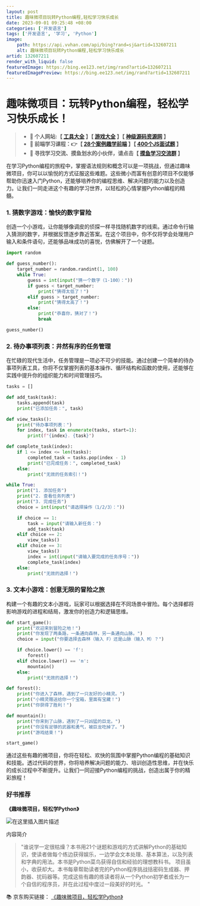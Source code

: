 ```yaml
---
layout: post
title: 趣味微项目玩转Python编程,轻松学习快乐成长
date: 2023-09-01 09:25:48 +08:00
categories: ['开发语言']
tags: ['开发语言', '学习', 'Python']
image:
    path: https://api.vvhan.com/api/bing?rand=sj&artid=132607211
    alt: 趣味微项目玩转Python编程,轻松学习快乐成长
artid: 132607211
render_with_liquid: false
featuredImage: https://bing.ee123.net/img/rand?artid=132607211
featuredImagePreview: https://bing.ee123.net/img/rand?artid=132607211
---
```


# 趣味微项目：玩转Python编程，轻松学习快乐成长！

> * **💂 个人网站:【
>   [工具大全](https://tools.haiyong.site/)
>   】【
>   [游戏大全](https://game.haiyong.site/)
>   】【
>   [神级源码资源网](https://code.haiyong.site/)
>   】**
> * **🤟 前端学习课程：👉【
>   [28个案例趣学前端](https://www.lanqiao.cn/courses/8605)
>   】【
>   [400个JS面试题](https://www.nowcoder.com/creation/manager/columnDetail/PmAJ3j)
>   】**
> * **💅 寻找学习交流、摸鱼划水的小伙伴，请点击【
>   [摸鱼学习交流群](https://haiyong.site/chat/)
>   】**

在学习Python编程的旅程中，掌握语法规则和概念可以是一项挑战，但通过趣味微项目，你可以以愉悦的方式征服这些难题。这些微小而富有创意的项目不仅能够帮助你迅速入门Python，还能够培养你的编程思维、解决问题的能力以及创造力。让我们一同走进这个有趣的学习世界，以轻松的心情掌握Python编程的精髓。

### 1. 猜数字游戏：愉快的数字冒险

创造一个小游戏，让你能够像调皮的侦探一样寻找随机数字的线索。通过命令行输入猜测的数字，并根据反馈逐步靠近答案。在这个项目中，你不仅将学会处理用户输入和条件语句，还能够品味成功的喜悦，仿佛解开了一个谜题。

```python
import random

def guess_number():
    target_number = random.randint(1, 100)
    while True:
        guess = int(input("猜一个数字（1-100）："))
        if guess < target_number:
            print("猜得太低了！")
        elif guess > target_number:
            print("猜得太高了！")
        else:
            print("恭喜你，猜对了！")
            break

guess_number()

```

### 2. 待办事项列表：井然有序的任务管理

在忙碌的现代生活中，任务管理是一项必不可少的技能。通过创建一个简单的待办事项列表工具，你将不仅掌握列表的基本操作、循环结构和函数的使用，还能够在实践中提升你的组织能力和时间管理技巧。

```python
tasks = []

def add_task(task):
    tasks.append(task)
    print("已添加任务：", task)

def view_tasks():
    print("待办事项列表：")
    for index, task in enumerate(tasks, start=1):
        print(f"{index}. {task}")

def complete_task(index):
    if 1 <= index <= len(tasks):
        completed_task = tasks.pop(index - 1)
        print("已完成任务：", completed_task)
    else:
        print("无效的任务索引！")

while True:
    print("1. 添加任务")
    print("2. 查看任务列表")
    print("3. 完成任务")
    choice = int(input("请选择操作（1/2/3）："))

    if choice == 1:
        task = input("请输入新任务：")
        add_task(task)
    elif choice == 2:
        view_tasks()
    elif choice == 3:
        view_tasks()
        index = int(input("请输入要完成的任务序号："))
        complete_task(index)
    else:
        print("无效的选择！")

```

### 3. 文本小游戏：创意无限的冒险之旅

构建一个有趣的文本小游戏，玩家可以根据选择在不同场景中冒险。每个选择都将影响游戏的进程和结局，激发你的创造力和逻辑思维。

```python
def start_game():
    print("欢迎来到冒险之地！")
    print("你发现了两条路，一条通向森林，另一条通向山脉。")
    choice = input("你要选择去森林（输入 F）还是山脉（输入 M）？")

    if choice.lower() == 'f':
        forest()
    elif choice.lower() == 'm':
        mountain()
    else:
        print("无效的选择！")

def forest():
    print("你进入了森林，遇到了一只友好的小精灵。")
    print("小精灵赠送给你一个宝箱，里面有宝藏！")
    print("你获得了胜利！")

def mountain():
    print("你来到了山脉，遇到了一只凶猛的巨龙。")
    print("你没有足够的武器和勇气，被巨龙吃掉了。")
    print("游戏结束！")

start_game()

```

通过这些有趣的微项目，你将在轻松、欢快的氛围中掌握Python编程的基础知识和技能。透过代码的世界，你将培养解决问题的能力、培训创造性思维，并在快乐的成长过程中不断提升。让我们一同迎接Python编程的挑战，创造出属于你的精彩旅程！

### 好书推荐

**《趣味微项目，轻松学Python》**

![在这里插入图片描述](https://i-blog.csdnimg.cn/blog_migrate/1cc7dee5787c04aafed5da4820aab783.png)

内容简介

> "谁说学一定很枯燥？本书用21个谜题和游戏的方式讲解Python的基础知识，使读者做每个练边获得娱乐，一边学会文本处理、基本算法，以及列表和字典的用法。本书是Python菜鸟获得自信和经验的理想教科书。 项目虽小，收获却大。本书每章帮助读者完的Python程序挑战括密码生成器、押韵器、扰码器等。完成这些有趣的练读者将从一个Python初学者成长为一个自信的程序员，并在此过程中度过一段美好的时光。 "

📚 京东购买链接：
[《趣味微项目，轻松学Python》](https://item.jd.com/13613345.html)